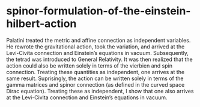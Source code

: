 # spinor-formulation-of-the-einstein-hilbert-action
Palatini treated the metric and affine connection as independent variables. He rewrote the gravitational action, took the variation, and arrived at the Levi-Civita connection and Einstein’s equations in vacuum. Subsequently, the tetrad was introduced to General Relativity. It was then realized that the action could also be written solely in terms of the vierbien and spin connection. Treating these quantities as independent, one arrives at the same result. Suprisingly, the action can be written solely in terms of the gamma matrices and spinor connection (as defined in the curved space Dirac equation). Treating these as independent, I show that one also arrives at the Levi-Civita connection and Einstein’s equations in vacuum.

